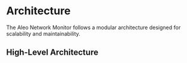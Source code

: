 # Architecture

The Aleo Network Monitor follows a modular architecture designed for scalability and maintainability.

## High-Level Architecture